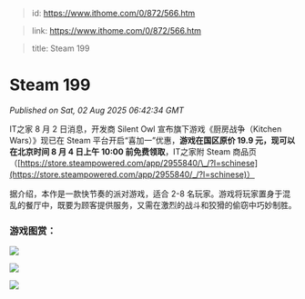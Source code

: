 > id: https://www.ithome.com/0/872/566.htm

> link: https://www.ithome.com/0/872/566.htm

> title: Steam 199

# Steam 199
_Published on Sat, 02 Aug 2025 06:42:34 GMT_

IT之家 8 月 2 日消息，开发商 Silent Owl 宣布旗下游戏《厨房战争（Kitchen Wars）》现已在 Steam 平台开启“喜加一”优惠，**游戏在国区原价 19.9 元，现可以在北京时间 8 月 4 日上午 10:00 前免费领取**，IT之家附 Steam 商品页（[https://store.steampowered.com/app/2955840/\_/?l=schinese](https://store.steampowered.com/app/2955840/_/?l=schinese)）

据介绍，本作是一款快节奏的派对游戏，适合 2-8 名玩家。游戏将玩家置身于混乱的餐厅中，既要为顾客提供服务，又需在激烈的战斗和狡猾的偷窃中巧妙制胜。

### 游戏图赏：

![](https://img.ithome.com/newsuploadfiles/2025/8/f2768c4b-5afd-499e-9076-79af0e285c97.png?x-bce-process=image/format,f_auto)

![](https://img.ithome.com/newsuploadfiles/2025/8/0ab4bd78-ceff-4497-aed4-d779b3150e89.png?x-bce-process=image/format,f_auto)

![](https://img.ithome.com/newsuploadfiles/2025/8/039d90f1-e1c6-4037-8c18-064d14550156.png?x-bce-process=image/format,f_auto)
